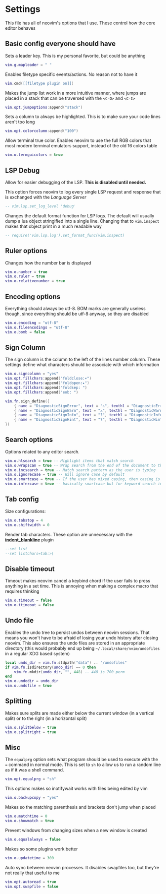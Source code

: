 # Settings

This file has all of neovim's options that I use. These control how the core
editor behaves

## Basic config everyone should have

Sets a leader key. This is my personal favorite, but could be anything

```lua
vim.g.mapleader = " "
```

Enables filetype specific events/actions. No reason not to have it

```lua
vim.cmd([[filetype plugin on]])
```

Makes the jump list work in a more intuitive manner, where jumps are placed in a
stack that can be traversed with the `<C-O>` and `<C-I>`

```lua
vim.opt.jumpoptions:append("stack")
```

Sets a column to always be highlighted. This is to make sure your code lines
aren't too long

```lua
vim.opt.colorcolumn:append("100")
```

Allow terminal true color. Enables neovim to use the full RGB colors that most
modern terminal emulators support, instead of the old 16 colors table

```lua
vim.o.termguicolors = true
```

## LSP Debug

Allow for easier debugging of the LSP. **This is disabled until needed.**

This option forces neovim to log every single LSP request and response that is
exchanged with the _Language Server_

```lua
-- vim.lsp.set_log_level 'debug'
```

Changes the default format function for LSP logs. The default will usually dump
a lua object stringified into a single line. Changing that to `vim.inspect`
makes that object print in a much readable way

```lua
-- require('vim.lsp.log').set_format_func(vim.inspect)
```

## Ruler options

Changes how the number bar is displayed

```lua
vim.o.number = true
vim.o.ruler = true
vim.o.relativenumber = true
```

## Encoding options

Everything should always be utf-8. BOM marks are generally useless though, since
everything should be utf-8 anyway, so they are disabled

```lua
vim.o.encoding = "utf-8"
vim.o.fileencodings = "utf-8"
vim.o.bomb = false
```

## Sign Column

The sign column is the column to the left of the lines number column. These
settings define what characters should be associate with which information

```lua
vim.o.signcolumn = "yes"
vim.opt.fillchars:append("foldclose:▾")
vim.opt.fillchars:append("foldopen:▸")
vim.opt.fillchars:append("foldsep: ")
vim.opt.fillchars:append("eob: ")

vim.fn.sign_define({
	{ name = "DiagnosticSignError", text = "⚠", texthl = "DiagnosticError" },
	{ name = "DiagnosticSignWarn", text = "⚠", texthl = "DiagnosticWarn" },
	{ name = "DiagnosticSignInfo", text = "?", texthl = "DiagnosticInfo" },
	{ name = "DiagnosticSignHint", text = "?", texthl = "DiagnosticHint" },
})
```

## Search options

Options related to any editor search.

```lua
vim.o.hlsearch = true -- Highlight items that match search
vim.o.wrapscan = true -- Wrap search from the end of the document to the start
vim.o.incsearch = true -- Match search pattern as the user is typing
vim.o.ignorecase = true -- Will ignore case by default
vim.o.smartcase = true -- If the user has mixed casing, then casing is relevat. Otherwise, ignore it
vim.o.infercase = true -- basically smartcase but for keyword search in insert mode.
```

## Tab config

Size configurations:

```lua
vim.o.tabstop = 4
vim.o.shiftwidth = 0
```

Render tab characters. These option are unnecessary with the
[**indent_blankline**](https://github.com/lukas-reineke/indent-blankline.nvim)
plugin

```lua
--set list
--set listchars=tab:>\
```

## Disable timeout

Timeout makes neovim cancel a keybind chord if the user fails to press anything
in a set time. This is annoying when making a complex macro that requires
thinking

```lua
vim.o.timeout = false
vim.o.ttimeout = false
```

## Undo file

Enables the undo tree to persist undos between neovim sessions. That means you
won't have to be afraid of losing your undo history after closing neovim. This
also ensures the undo files are stored in an appropriate directory (this would
probably end up being `~/.local/share/nvim/undofiles` in a regular XDG based
system)

```lua
local undo_dir = vim.fn.stdpath("data") .. "/undofiles"
if vim.fn.isdirectory(undo_dir) == 0 then
	vim.fn.mkdir(undo_dir, "", 448) -- 448 is 700 perm
end
vim.o.undodir = undo_dir
vim.o.undofile = true
```

## Splitting

Makes sure splits are made either below the current window (in a vertical split)
or to the right (in a horizontal split)

```lua
vim.o.splitbelow = true
vim.o.splitright = true
```

## Misc

The `equalprg` option sets what program should be used to execute with the `=`
command in normal mode. This is set to `sh` to allow us to run a random line as
if it was a shell command.

```lua
vim.opt.equalprg = "sh"
```

This options makes so inotifywait works with files being edited by vim

```lua
vim.o.backupcopy = "yes"
```

Makes so the matching parenthesis and brackets don't jump when placed

```lua
vim.o.matchtime = 0
vim.o.showmatch = true
```

Prevent windows from changing sizes when a new window is created

```lua
vim.o.equalalways = false
```

Makes so some plugins work better

```lua
vim.o.updatetime = 300
```

Auto sync between neovim processes. It disables swapfiles too, but they're not
really that useful to me

```lua
vim.opt.autoread = true
vim.opt.swapfile = false
```
